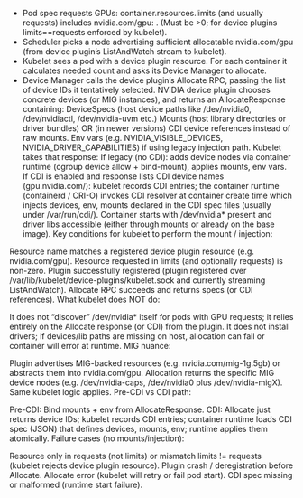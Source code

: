 
- Pod spec requests GPUs: container.resources.limits (and usually requests) includes nvidia.com/gpu: <N>. (Must be >0; for device plugins limits==requests enforced by kubelet).
- Scheduler picks a node advertising sufficient allocatable nvidia.com/gpu (from device plugin’s ListAndWatch stream to kubelet).
- Kubelet sees a pod with a device plugin resource. For each container it calculates needed count and asks its Device Manager to allocate.
- Device Manager calls the device plugin’s Allocate RPC, passing the list of device IDs it tentatively selected.
NVIDIA device plugin chooses concrete devices (or MIG instances), and returns an AllocateResponse containing:
DeviceSpecs (host device paths like /dev/nvidia0, /dev/nvidiactl, /dev/nvidia-uvm etc.)
Mounts (host library directories or driver bundles) OR (in newer versions) CDI device references instead of raw mounts.
Env vars (e.g. NVIDIA_VISIBLE_DEVICES, NVIDIA_DRIVER_CAPABILITIES) if using legacy injection path.
Kubelet takes that response:
If legacy (no CDI): adds device nodes via container runtime (cgroup device allow + bind-mount), applies mounts, env vars.
If CDI is enabled and response lists CDI device names (gpu.nvidia.com/<id>): kubelet records CDI entries; the container runtime (containerd / CRI-O) invokes CDI resolver at container create time which injects devices, env, mounts declared in the CDI spec files (usually under /var/run/cdi/).
Container starts with /dev/nvidia* present and driver libs accessible (either through mounts or already on the base image).
Key conditions for kubelet to perform the mount / injection:

Resource name matches a registered device plugin resource (e.g. nvidia.com/gpu).
Resource requested in limits (and optionally requests) is non-zero.
Plugin successfully registered (plugin registered over /var/lib/kubelet/device-plugins/kubelet.sock and currently streaming ListAndWatch).
Allocate RPC succeeds and returns specs (or CDI references).
What kubelet does NOT do:

It does not “discover” /dev/nvidia* itself for pods with GPU requests; it relies entirely on the Allocate response (or CDI) from the plugin.
It does not install drivers; if devices/lib paths are missing on host, allocation can fail or container will error at runtime.
MIG nuance:

Plugin advertises MIG-backed resources (e.g. nvidia.com/mig-1g.5gb) or abstracts them into nvidia.com/gpu.
Allocation returns the specific MIG device nodes (e.g. /dev/nvidia-caps, /dev/nvidia0 plus /dev/nvidia-migX).
Same kubelet logic applies.
Pre-CDI vs CDI path:

Pre-CDI: Bind mounts + env from AllocateResponse.
CDI: Allocate just returns device IDs; kubelet records CDI entries; container runtime loads CDI spec (JSON) that defines devices, mounts, env; runtime applies them atomically.
Failure cases (no mounts/injection):

Resource only in requests (not limits) or mismatch limits != requests (kubelet rejects device plugin resource).
Plugin crash / deregistration before Allocate.
Allocate error (kubelet will retry or fail pod start).
CDI spec missing or malformed (runtime start failure).